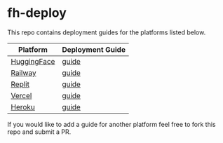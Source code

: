 # fh-deploy

This repo contains deployment guides for the platforms listed below.

| Platform                               | Deployment Guide                                                         |
|----------------------------------------|--------------------------------------------------------------------------|
| [HuggingFace](https://huggingface.co/) | [guide](https://github.com/AnswerDotAI/fh-deploy/tree/main/huggingface)  |
| [Railway](https://railway.app/)        | [guide](https://github.com/AnswerDotAI/fh-deploy/tree/main/railway)      |
| [Replit](https://replit.com/)          | [guide](https://github.com/AnswerDotAI/fh-deploy/tree/main/replit)       |
| [Vercel](https://vercel.com/)          | [guide](https://github.com/AnswerDotAI/fh-deploy/tree/main/vercel)       |
| [Heroku](https://heroku.com/)          | [guide](https://github.com/AnswerDotAI/fh-deploy/tree/main/heroku)       |

If you would like to add a guide for another platform feel free to fork this repo and submit a PR.